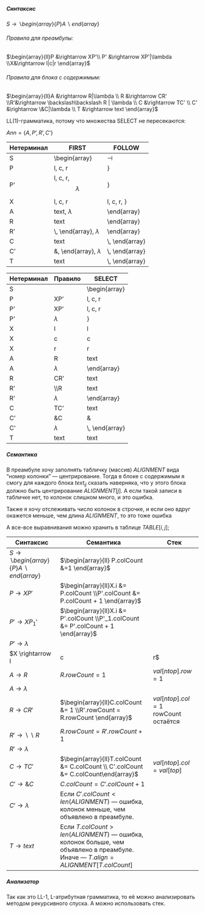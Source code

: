 ##### Синтаксис

$S \rightarrow \backslash begin\{array\}\{P\}A\backslash end \{array\}$



###### Правила для преамбулы:

$\begin{array}{ll}P &\rightarrow XP'\\ P' &\rightarrow XP'|\lambda \\X&\rightarrow l|c|r \end{array}$



###### Правила для блока с содержимым:

$\begin{array}{ll}A &\rightarrow R|\lambda \\ R &\rightarrow CR' \\R'&\rightarrow \backslash\backslash R | \lambda \\ C &\rightarrow TC' \\ C' &\rightarrow \&C|\lambda \\ T &\rightarrow text \end{array}$



LL(1)-грамматика, потому что множества SELECT не пересекаются:

$Ann = \{A, P’, R’, C’\}$

| Нетерминал | FIRST                       | FOLLOW           |
| ---------- | --------------------------- | ---------------- |
| S          | \begin{array}               | $\dashv$         |
| P          | l, c, r                     | }                |
| P’         | l, c, r, $$\lambda$$        | }                |
| X          | l, c, r                     | l, c, r, }       |
| A          | text, $\lambda$             | \end{array}      |
| R          | text                        | \end{array}      |
| R’         | \\\, \end{array}, $\lambda$ | \end{array}      |
| C          | text                        | \\\, \end{array} |
| C’         | &, \end{array}, $\lambda$   | \\\, \end{array} |
| T          | text                        | \\\, \end{array} |




| Нетерминал | Правило   | SELECT           |
| ---------- | --------- | ---------------- |
| S          |           | \begin{array}    |
| P          | XP’       | l, c, r          |
| P’         | XP’       | l, c, r          |
| P’         | $\lambda$ | }                |
| X          | l         | l                |
| X          | c         | c                |
| X          | r         | r                |
| A          | R         | text             |
| A          | $\lambda$ | \end{array}      |
| R          | CR’       | text             |
| R’         | \\\R      | text             |
| R’         | $\lambda$ | \end{array}      |
| C          | TC’       | text             |
| C’         | &C        | &                |
| C’         | $\lambda$ | \\\, \end{array} |
| T          | text      | text             |

##### Семантика

В преамбуле хочу заполнять табличку (массив) $ALIGNMENT$ вида “номер колонки” — центрирование. Тогда в блоке с содержимым я смогу для каждого блока $text_{ij}$ сказать наверняка, что у этого блока должно быть центрирование $ALIGNMENT[j]$. А если такой записи в табличке нет, то колонок слишком много, и это ошибка. 

Также я хочу отслеживать число колонок в строчке, и если оно вдруг окажется меньше, чем длина $ALIGNMENT$, то это тоже ошибка

А все-все выравнивания можно хранить в таблице $TABLE[i,j]$;

| Синтаксис                                                    | Семантика                                                    | Стек                                     |
| ------------------------------------------------------------ | ------------------------------------------------------------ | ---------------------------------------- |
| $S \rightarrow \backslash begin\{array\}\{P\}A\backslash end \{array\}$ | $\begin{array}{ll} P.colCount &=1 \end{array}$               |                                          |
| $P \rightarrow XP'$                                          | $\begin{array}{ll}X.i &= P.colCount \\P'.colCount &= P.colCount + 1 \end{array}$ |                                          |
| $P' \rightarrow XP_1'$                                       | $\begin{array}{ll}X.i &= P'.colCount \\P'_1.colCount &= P'.colCount + 1 \end{array}$ |                                          |
| $P' \rightarrow \lambda$                                     |                                                              |                                          |
| $X \rightarrow l|c|r$                                        | $ALIGNMENT[X.i] = l|c|r$                                     |                                          |
| $A \rightarrow R$                                            | $R.rowCount = 1$                                             | $val[ntop].row = 1$                      |
| $A \rightarrow \lambda$                                      |                                                              |                                          |
| $R \rightarrow CR'$                                          | $\begin{array}{ll}C.colCount &= 1 \\R'.rowCount = R.rowCount \end{array}$ | $val[ntop].col = 1$<br>rowCount остаётся |
| $R' \rightarrow \backslash\backslash R$                      | $R.rowCount = R'.rowCount + 1$                               |                                          |
| $R' \rightarrow \lambda$                                     |                                                              |                                          |
| $C \rightarrow TC'$                                          | $\begin{array}{ll}T.colCount &= C.colCount \\ C'.colCount &= C.colCount\end{array}$ | $val[ntop].col = val[top]$               |
| $C' \rightarrow \&C$                                         | $C.colCount = C'.colCount + 1$                               |                                          |
| $C' \rightarrow \lambda$                                     | Если $C'.colCount < len(ALIGNMENT)$ — ошибка, колонок меньше, чем объявлено в преамбуле. |                                          |
| $T \rightarrow text$                                         | Если $T.colCount > len(ALIGNMENT)$ — ошибка, колонок больше, чем объявлено в преамбуле.</br>Иначе — $T.align = ALIGNMENT[T.colCount]$ |                                          |

  

##### Анализатор

Так как это LL-1, L-атрибутная грамматика, то её можно анализировать методом рекурсивного спуска. А можно использовать стек.